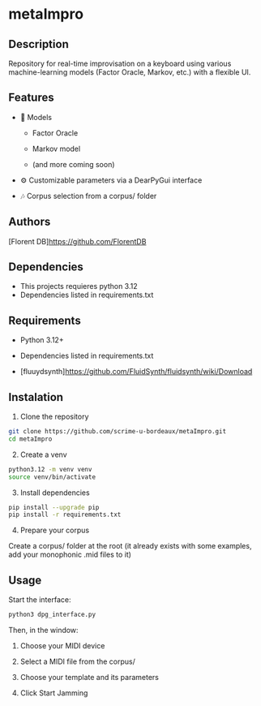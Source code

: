 # metaImpro

## Description

Repository for real-time improvisation on a keyboard using various machine-learning models (Factor Oracle, Markov, etc.) with a flexible UI.

## Features
- 🎹 Models

    - Factor Oracle

    - Markov model

    - (and more coming soon)

- ⚙️ Customizable parameters via a DearPyGui interface

- 🎶 Corpus selection from a corpus/ folder

## Authors

[Florent DB]https://github.com/FlorentDB

## Dependencies

- This projects requieres python 3.12
- Dependencies listed in requirements.txt

## Requirements
 - Python 3.12+

 - Dependencies listed in requirements.txt
 
 - [fluuydsynth]https://github.com/FluidSynth/fluidsynth/wiki/Download

## Instalation

1. Clone the repository

```bash
git clone https://github.com/scrime-u-bordeaux/metaImpro.git
cd metaImpro
```

2. Create a venv

```bash
python3.12 -m venv venv
source venv/bin/activate 
```

3. Install dependencies

```bash
pip install --upgrade pip
pip install -r requirements.txt
```
4. Prepare your corpus

Create a corpus/ folder at the root (it already exists with some examples, add your monophonic .mid files to it)

## Usage

Start the interface:

```bash
python3 dpg_interface.py
```

Then, in the window:

1. Choose your MIDI device

2. Select a MIDI file from the corpus/

3. Choose your template and its parameters

4. Click Start Jamming

